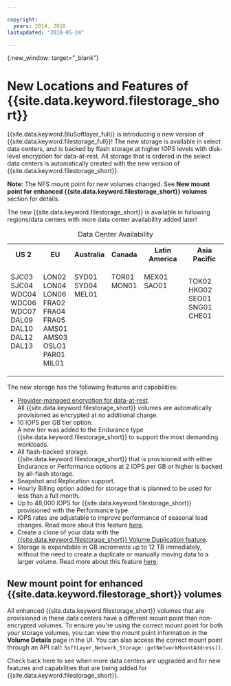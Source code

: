 ```yaml
---

copyright:
  years: 2014, 2018
lastupdated: "2018-05-24"

---
```

{:new_window: target="_blank"}

# New Locations and Features of {{site.data.keyword.filestorage_short}}

{{site.data.keyword.BluSoftlayer_full}} is introducing a new version of {{site.data.keyword.filestorage_full}}! The new storage is available in select data centers, and is backed by flash storage at higher IOPS levels with disk-level encryption for data-at-rest. All storage that is ordered in the select data centers is automatically created with the new version of {{site.data.keyword.filestorage_short}}.

**Note:** The NFS mount point for new volumes changed. See **New mount point for enhanced {{site.data.keyword.filestorage_short}} volumes** section for details.

The new {{site.data.keyword.filestorage_short}} is available in following regions/data centers with more data center availability added later!

<table style="width:100%;">
	<caption>Data Center Availability</caption>
	<tbody>
		<tr>
			<th><strong>US 2</strong></th>
			<th><strong>EU</strong></th>
			<th><strong>Australia</strong></th>
			<th><strong>Canada</strong></th>
			<th><strong>Latin America</strong></th>
			<th><strong>Asia Pacific</strong></th>
		</tr>
		<tr>
			<td>
				<p>SJC03<br />
				SJC04<br />
				WDC04<br />
				WDC06<br />
				WDC07<br />
				DAL09<br />
				DAL10<br />
				DAL12<br />
				DAL13<br /><br /><br /></p>
			</td>
			<td>
				<p>LON02<br />
				LON04<br />
				LON06<br />
				FRA02<br />
				FRA04<br />
				FRA05<br />
				AMS01<br />
				AMS03<br />
				OSLO1<br />
				PAR01<br />
				MIL01<br /></p>
			</td>
			<td>
				<p>SYD01<br />
				SYD04<br />
				MEL01<br /><br /><br /><br /><br /><br /><br /><br /><br /></p>
			</td>
			<td>
				<p>TOR01<br />
				MON01<br /><br /><br /><br /><br /><br /><br /><br /><br /><br /></p>
			</td>
			<td>
				<p>MEX01<br />SAO01<br /><br /><br /><br /><br /><br /><br /><br /><br /><br /></p>
			</td>
						<td>
				<p>TOK02<br />
				HKG02<br />
				SEO01<br />
				SNG01<br />
				CHE01<br /><br /><br /><br /><br /><br /></p>
			</td>
			</tr>
	</tbody>
</table>


The new storage has the following features and capabilities:

- [Provider-managed encryption for data-at-rest](block-file-storage-encryption-rest.html). <br/> All {{site.data.keyword.filestorage_short}} volumes are automatically provisioned as encrypted at no additional charge.
- 10 IOPS per GB tier option. <br/> A new tier was added to the Endurance type {{site.data.keyword.filestorage_short}} to support the most demanding workloads.
- All flash-backed storage. <br/> {{site.data.keyword.filestorage_short}} that is provisioned with either Endurance or Performance options at 2 IOPS per GB or higher is backed by all-flash storage.
- Snapshot and Replication support.
- Hourly Billing option added for storage that is planned to be used for less than a full month.
- Up to 48,000 IOPS for {{site.data.keyword.filestorage_short}} provisioned with the Performance type.
- IOPS rates are adjustable to improve performance of seasonal load changes. Read more about this feature [here](adjustable-iops.html).
- Create a clone of your data with the [{{site.data.keyword.filestorage_short}} Volume Duplication feature](how-to-create-duplicate-volume.html).
- Storage is expandable in GB increments up to 12 TB immediately, without the need to create a duplicate or manually moving data to a larger volume. Read more about this feature [here](expandable_file_storage.html).

## New mount point for enhanced {{site.data.keyword.filestorage_short}} volumes

All enhanced {{site.data.keyword.filestorage_short}} volumes that are provisioned in these data centers have a different mount point than non-encrypted volumes. To ensure you're using the correct mount point for both your storage volumes, you can view the mount point information in the **Volume Details** page in the UI. You can also access the correct mount point through an API call: `SoftLayer_Network_Storage::getNetworkMountAddress()`.

Check back here to see when more data centers are upgraded and for new features and capabilities that are being added for {{site.data.keyword.filestorage_short}}.
